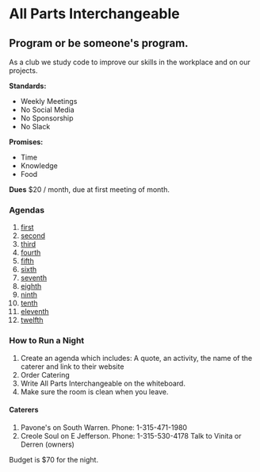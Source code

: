 # All Parts Interchangeable
## Program or be someone's program.
As a club we study code to improve our skills in the workplace and on our projects.

**Standards:**
- Weekly Meetings
- No Social Media
- No Sponsorship
- No Slack

**Promises:**
- Time
- Knowledge
- Food

**Dues**
$20 / month, due at first meeting of month.

### Agendas
1. [first](agenda_01.md)
2. [second](agenda_02.md)
3. [third](agenda_03.md)
4. [fourth](agenda_04.md)
5. [fifth](agenda_05.md)
6. [sixth](agenda_06.md)
7. [seventh](agenda_07.md)
8. [eighth](agenda_08.md)
9. [ninth](agenda_09.md)
10. [tenth](agenda_10.md)
11. [eleventh](agenda_11.md)
12. [twelfth](agenda_22.md)

### How to Run a Night
1. Create an agenda which includes: A quote, an activity, the name of the caterer and link to their website
2. Order Catering
3. Write All Parts Interchangeable on the whiteboard.
4. Make sure the room is clean when you leave. 


#### Caterers
1. Pavone's on South Warren. Phone: 1-315-471-1980 
2. Creole Soul on E Jefferson. Phone: 1-315-530-4178 Talk to Vinita or Derren (owners)
  
Budget is $70 for the night.
